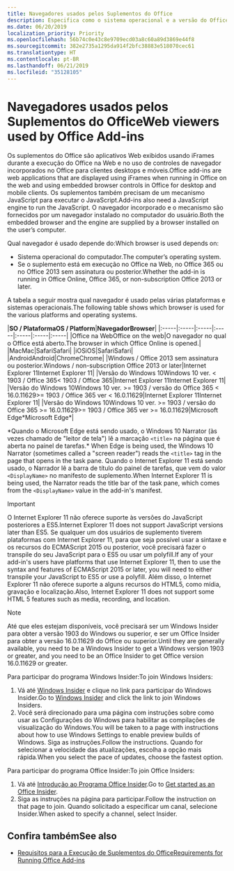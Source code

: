 ```yaml
---
title: Navegadores usados pelos Suplementos do Office
description: Especifica como o sistema operacional e a versão do Office determinam o navegador que é usado pelos suplementos do Office.
ms.date: 06/20/2019
localization_priority: Priority
ms.openlocfilehash: 56b74c0e43c8e9709ecd03a8c60a89d3869e44f8
ms.sourcegitcommit: 382e2735a1295da914f2bfc38883e518070cec61
ms.translationtype: HT
ms.contentlocale: pt-BR
ms.lasthandoff: 06/21/2019
ms.locfileid: "35128105"
---
```

# <a name="browsers-used-by-office-add-ins"></a><span data-ttu-id="97d7a-103">Navegadores usados pelos Suplementos do Office</span><span class="sxs-lookup"><span data-stu-id="97d7a-103">Web viewers used by Office Add-ins</span></span>

<span data-ttu-id="97d7a-104">Os suplementos do Office são aplicativos Web exibidos usando iFrames durante a execução do Office na Web e no uso de controles de navegador incorporados no Office para clientes desktops e móveis.</span><span class="sxs-lookup"><span data-stu-id="97d7a-104">Office add-ins are web applications that are displayed using iFrames when running in Office on the web and using embedded browser controls in Office for desktop and mobile clients.</span></span> <span data-ttu-id="97d7a-105">Os suplementos também precisam de um mecanismo JavaScript para executar o JavaScript.</span><span class="sxs-lookup"><span data-stu-id="97d7a-105">Add-ins also need a JavaScript engine to run the JavaScript.</span></span> <span data-ttu-id="97d7a-106">O navegador incorporado e o mecanismo são fornecidos por um navegador instalado no computador do usuário.</span><span class="sxs-lookup"><span data-stu-id="97d7a-106">Both the embedded browser and the engine are supplied by a browser installed on the user’s computer.</span></span>

<span data-ttu-id="97d7a-107">Qual navegador é usado depende do:</span><span class="sxs-lookup"><span data-stu-id="97d7a-107">Which browser is used depends on:</span></span>

- <span data-ttu-id="97d7a-108">Sistema operacional do computador.</span><span class="sxs-lookup"><span data-stu-id="97d7a-108">The computer’s operating system.</span></span>
- <span data-ttu-id="97d7a-109">Se o suplemento está em execução no Office na Web, no Office 365 ou no Office 2013 sem assinatura ou posterior.</span><span class="sxs-lookup"><span data-stu-id="97d7a-109">Whether the add-in is running in Office Online, Office 365, or non-subscription Office 2013 or later.</span></span>

<span data-ttu-id="97d7a-110">A tabela a seguir mostra qual navegador é usado pelas várias plataformas e sistemas operacionais.</span><span class="sxs-lookup"><span data-stu-id="97d7a-110">The following table shows which browser is used for the various platforms and operating systems.</span></span>

|<span data-ttu-id="97d7a-111">**SO / Plataforma**</span><span class="sxs-lookup"><span data-stu-id="97d7a-111">**OS / Platform**</span></span>|<span data-ttu-id="97d7a-112">**Navegador**</span><span class="sxs-lookup"><span data-stu-id="97d7a-112">**Browser**</span></span>|
|:-----|:-----|:-----|:-----|:-----|:-----|:-----|
|<span data-ttu-id="97d7a-113">Office na Web</span><span class="sxs-lookup"><span data-stu-id="97d7a-113">Office on the web</span></span>|<span data-ttu-id="97d7a-114">O navegador no qual o Office está aberto.</span><span class="sxs-lookup"><span data-stu-id="97d7a-114">The browser in which Office Online is opened.</span></span>|
|<span data-ttu-id="97d7a-115">Mac</span><span class="sxs-lookup"><span data-stu-id="97d7a-115">Mac</span></span>|<span data-ttu-id="97d7a-116">Safari</span><span class="sxs-lookup"><span data-stu-id="97d7a-116">Safari</span></span>|
|<span data-ttu-id="97d7a-117">iOS</span><span class="sxs-lookup"><span data-stu-id="97d7a-117">iOS</span></span>|<span data-ttu-id="97d7a-118">Safari</span><span class="sxs-lookup"><span data-stu-id="97d7a-118">Safari</span></span>|
|<span data-ttu-id="97d7a-119">Android</span><span class="sxs-lookup"><span data-stu-id="97d7a-119">Android</span></span>|<span data-ttu-id="97d7a-120">Chrome</span><span class="sxs-lookup"><span data-stu-id="97d7a-120">Chrome</span></span>|
|<span data-ttu-id="97d7a-121">Windows / Office 2013 sem assinatura ou posterior.</span><span class="sxs-lookup"><span data-stu-id="97d7a-121">Windows / non-subscription Office 2013 or later</span></span>|<span data-ttu-id="97d7a-122">Internet Explorer 11</span><span class="sxs-lookup"><span data-stu-id="97d7a-122">Internet Explorer 11</span></span>|
|<span data-ttu-id="97d7a-123">Versão do Windows 10</span><span class="sxs-lookup"><span data-stu-id="97d7a-123">Windows 10 ver.</span></span> <span data-ttu-id="97d7a-124">< 1903 / Office 365</span><span class="sxs-lookup"><span data-stu-id="97d7a-124">< 1903 / Office 365</span></span>|<span data-ttu-id="97d7a-125">Internet Explorer 11</span><span class="sxs-lookup"><span data-stu-id="97d7a-125">Internet Explorer 11</span></span>|
|<span data-ttu-id="97d7a-126">Versão do Windows 10</span><span class="sxs-lookup"><span data-stu-id="97d7a-126">Windows 10 ver.</span></span> <span data-ttu-id="97d7a-127">>= 1903 / versão do Office 365 < 16.0.11629</span><span class="sxs-lookup"><span data-stu-id="97d7a-127">>= 1903 / Office 365 ver < 16.0.11629</span></span>|<span data-ttu-id="97d7a-128">Internet Explorer 11</span><span class="sxs-lookup"><span data-stu-id="97d7a-128">Internet Explorer 11</span></span>|
|<span data-ttu-id="97d7a-129">Versão do Windows 10</span><span class="sxs-lookup"><span data-stu-id="97d7a-129">Windows 10 ver.</span></span> <span data-ttu-id="97d7a-130">>= 1903 / versão do Office 365 >= 16.0.11629</span><span class="sxs-lookup"><span data-stu-id="97d7a-130">>= 1903 / Office 365 ver >= 16.0.11629</span></span>|<span data-ttu-id="97d7a-131">Microsoft Edge\*</span><span class="sxs-lookup"><span data-stu-id="97d7a-131">Microsoft Edge\*</span></span>|

<span data-ttu-id="97d7a-132">\*Quando o Microsoft Edge está sendo usado, o Windows 10 Narrator (às vezes chamado de "leitor de tela") lê a marcação `<title>` na página que é aberta no painel de tarefas.</span><span class="sxs-lookup"><span data-stu-id="97d7a-132">\* When Edge is being used, the Windows 10 Narrator (sometimes called a "screen reader") reads the `<title>` tag in the page that opens in the task pane.</span></span> <span data-ttu-id="97d7a-133">Quando o Internet Explorer 11 está sendo usado, o Narrador lê a barra de título do painel de tarefas, que vem do valor `<DisplayName>` no manifesto de suplemento.</span><span class="sxs-lookup"><span data-stu-id="97d7a-133">When Internet Explorer 11 is being used, the Narrator reads the title bar of the task pane, which comes from the `<DisplayName>` value in the add-in's manifest.</span></span>

> [!IMPORTANT]
> <span data-ttu-id="97d7a-134">O Internet Explorer 11 não oferece suporte às versões do JavaScript posteriores a ES5.</span><span class="sxs-lookup"><span data-stu-id="97d7a-134">Internet Explorer 11 does not support JavaScript versions later than ES5.</span></span> <span data-ttu-id="97d7a-135">Se qualquer um dos usuários de suplemento tiverem plataformas com Internet Explorer 11, para que seja possível usar a sintaxe e os recursos do ECMAScript 2015 ou posterior, você precisará fazer o transpile do seu JavaScript para o ES5 ou usar um polyfill.</span><span class="sxs-lookup"><span data-stu-id="97d7a-135">If any of your add-in's users have platforms that use Internet Explorer 11, then to use the syntax and features of ECMAScript 2015 or later, you will need to either transpile your JavaScript to ES5 or use a polyfill.</span></span> <span data-ttu-id="97d7a-136">Além disso, o Internet Explorer 11 não oferece suporte a alguns recursos do HTML5, como mídia, gravação e localização.</span><span class="sxs-lookup"><span data-stu-id="97d7a-136">Also, Internet Explorer 11 does not support some HTML 5 features such as media, recording, and location.</span></span>

> [!NOTE]
> <span data-ttu-id="97d7a-137">Até que eles estejam disponíveis, você precisará ser um Windows Insider para obter a versão 1903 do Windows ou superior, e ser um Office Insider para obter a versão 16.0.11629 do Office ou superior.</span><span class="sxs-lookup"><span data-stu-id="97d7a-137">Until they are generally available, you need to be a Windows Insider to get a Windows version 1903 or greater, and you need to be an Office Insider to get Office version 16.0.11629 or greater.</span></span>
>
> <span data-ttu-id="97d7a-138">Para participar do programa Windows Insider:</span><span class="sxs-lookup"><span data-stu-id="97d7a-138">To join Windows Insiders:</span></span>
> 
> 1. <span data-ttu-id="97d7a-139">Vá até [Windows Insider](https://insider.windows.com) e clique no link para participar do Windows Insider.</span><span class="sxs-lookup"><span data-stu-id="97d7a-139">Go to [Windows Insider](https://insider.windows.com) and click the link to join Windows Insiders.</span></span>
> 2. <span data-ttu-id="97d7a-140">Você será direcionado para uma página com instruções sobre como usar as Configurações do Windows para habilitar as compilações de visualização do Windows.</span><span class="sxs-lookup"><span data-stu-id="97d7a-140">You will be taken to a page with instructions about how to use Windows Settings to enable preview builds of Windows.</span></span> <span data-ttu-id="97d7a-141">Siga as instruções.</span><span class="sxs-lookup"><span data-stu-id="97d7a-141">Follow the instructions.</span></span> <span data-ttu-id="97d7a-142">Quando for selecionar a velocidade das atualizações, escolha a opção mais rápida.</span><span class="sxs-lookup"><span data-stu-id="97d7a-142">When you select the pace of updates, choose the fastest option.</span></span>
>
> <span data-ttu-id="97d7a-143">Para participar do programa Office Insider:</span><span class="sxs-lookup"><span data-stu-id="97d7a-143">To join Office Insiders:</span></span>
> 
> 1. <span data-ttu-id="97d7a-144">Vá até [Introdução ao Programa Office Insider](https://insider.office.com/join).</span><span class="sxs-lookup"><span data-stu-id="97d7a-144">Go to [Get started as an Office Insider](https://insider.office.com/join).</span></span>
> 2. <span data-ttu-id="97d7a-145">Siga as instruções na página para participar.</span><span class="sxs-lookup"><span data-stu-id="97d7a-145">Follow the instruction on that page to join.</span></span> <span data-ttu-id="97d7a-146">Quando solicitado a especificar um canal, selecione Insider.</span><span class="sxs-lookup"><span data-stu-id="97d7a-146">When asked to specify a channel, select Insider.</span></span>

## <a name="see-also"></a><span data-ttu-id="97d7a-147">Confira também</span><span class="sxs-lookup"><span data-stu-id="97d7a-147">See also</span></span>

- [<span data-ttu-id="97d7a-148">Requisitos para a Execução de Suplementos do Office</span><span class="sxs-lookup"><span data-stu-id="97d7a-148">Requirements for Running Office Add-ins</span></span>](requirements-for-running-office-add-ins.md)
